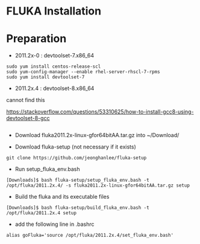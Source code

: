 FLUKA Installation
====

# Preparation

* 2011.2x-0 : devtoolset-7.x86_64
```
sudo yum install centos-release-scl
sudo yum-config-manager --enable rhel-server-rhscl-7-rpms
sudo yum install devtoolset-7
```

* 2011.2x.4 : devtoolset-8.x86_64

cannot find this

https://stackoverflow.com/questions/53310625/how-to-install-gcc8-using-devtoolset-8-gcc

```

```

* Download fluka2011.2x-linux-gfor64bitAA.tar.gz into ~/Download/

* Download fluka-setup (not necessary if it exists)

```
git clone https://github.com/jeonghanlee/fluka-setup
```



* Run setup_fluka_env.bash 

```
[Downloads]$ bash fluka-setup/setup_fluka_env.bash -t /opt/fluka/2011.2x.4/ -s fluka2011.2x-linux-gfor64bitAA.tar.gz setup

```

* Build the fluka and its executable files

```
[Downloads]$ bash fluka-setup/build_fluka_env.bash -t /opt/fluka/2011.2x.4 setup
```

* add the following line in .bashrc
```
alias goFluka='source /opt/fluka/2011.2x.4/set_fluka_env.bash'
```

